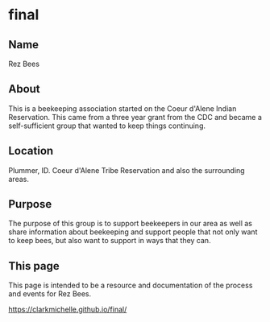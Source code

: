 # final

## **Name**
Rez Bees

## **About**
This is a beekeeping association started on the Coeur d'Alene Indian Reservation. This came from a three year grant from the CDC and became a self-sufficient group that wanted to keep things continuing. 

## **Location**
Plummer, ID. Coeur d'Alene Tribe Reservation and also the surrounding areas. 

## **Purpose**
The purpose of this group is to support beekeepers in our area as well as share information about beekeeping and support people that not only want to keep bees, but also want to support in ways that they can.  


## **This page**
This page is intended to be a resource and documentation of the process and events for Rez Bees. 

https://clarkmichelle.github.io/final/

